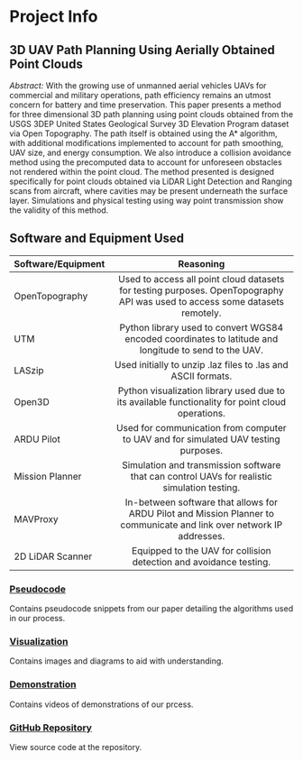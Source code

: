 # Project Info

## 3D UAV Path Planning Using Aerially Obtained Point Clouds
_Abstract:_ With the growing use of unmanned aerial vehicles UAVs for commercial and military operations, path efficiency remains an utmost concern for battery and time preservation. This paper presents a method for three dimensional 3D path planning using point clouds obtained from the USGS 3DEP United States Geological Survey 3D Elevation Program dataset via Open Topography. The path itself is obtained using the A* algorithm, with additional modifications implemented to account for path smoothing, UAV size, and energy consumption. We also introduce a collision avoidance method using the precomputed data to account for unforeseen obstacles not rendered within the point cloud. The method presented is designed specifically for point clouds obtained via LiDAR Light Detection and Ranging scans from aircraft, where cavities may be present underneath the surface layer. Simulations and physical testing using way point transmission show the validity of this method.

## Software and Equipment Used

| Software/Equipment  | Reasoning |
| ------------- |:-------------:|
| OpenTopography      | Used to access all point cloud datasets for testing purposes. OpenTopography API was used to access some datasets remotely.     |
| UTM      | Python library used to convert WGS84 encoded coordinates to latitude and longitude to send to the UAV.     |
| LASzip      | Used initially to unzip .laz files to .las and ASCII formats.      |
| Open3D | Python visualization library used due to its available functionality for point cloud operations. |
| ARDU Pilot | Used for communication from computer to UAV and for simulated UAV testing purposes. |
| Mission Planner | Simulation and transmission software that can control UAVs for realistic simulation testing. |
| MAVProxy | In-between software that allows for ARDU Pilot and Mission Planner to communicate and link over network IP addresses. |
| 2D LiDAR Scanner | Equipped to the UAV for collision detection and avoidance testing. |

### [Pseudocode](/pseudocode.md)
Contains pseudocode snippets from our paper detailing the algorithms used in our process.

### [Visualization](/visualization.md)
Contains images and diagrams to aid with understanding.

### [Demonstration](/demonstration.md)
Contains videos of demonstrations of our prcess.

### [GitHub Repository](https://github.com/alecstem/2022-REU-on-Smart-UAVs)
View source code at the repository.
